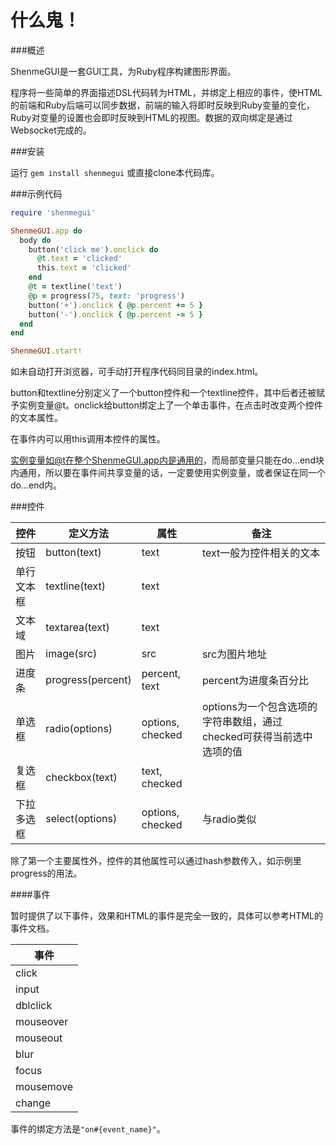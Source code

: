 什么鬼！
======

###概述

ShenmeGUI是一套GUI工具，为Ruby程序构建图形界面。

程序将一些简单的界面描述DSL代码转为HTML，并绑定上相应的事件，使HTML的前端和Ruby后端可以同步数据，前端的输入将即时反映到Ruby变量的变化，Ruby对变量的设置也会即时反映到HTML的视图。数据的双向绑定是通过Websocket完成的。

###安装

运行 `gem install shenmegui` 或直接clone本代码库。

###示例代码

```ruby
require 'shenmegui'

ShenmeGUI.app do
  body do
    button('click me').onclick do
      @t.text = 'clicked'
      this.text = 'clicked'
    end
    @t = textline('text')
    @p = progress(75, text: 'progress')
    button('+').onclick { @p.percent += 5 }
    button('-').onclick { @p.percent -= 5 }
  end
end

ShenmeGUI.start!
```
如未自动打开浏览器，可手动打开程序代码同目录的index.html。

button和textline分别定义了一个button控件和一个textline控件，其中后者还被赋予实例变量@t。onclick给button绑定上了一个单击事件，在点击时改变两个控件的文本属性。

在事件内可以用this调用本控件的属性。

实例变量如@t在整个ShenmeGUI.app内是通用的，而局部变量只能在do...end块内通用，所以要在事件间共享变量的话，一定要使用实例变量，或者保证在同一个do...end内。

###控件

| 控件 | 定义方法 | 属性 | 备注 |
|--------|--------|--------|--------|
| 按钮 | button(text) | text | text一般为控件相关的文本 |
| 单行文本框 | textline(text) | text |  |
| 文本域 | textarea(text) | text |  |
| 图片 | image(src) | src | src为图片地址 |
| 进度条 | progress(percent) | percent, text | percent为进度条百分比 |
| 单选框 | radio(options) | options, checked | options为一个包含选项的字符串数组，通过checked可获得当前选中选项的值 |
| 复选框 | checkbox(text) | text, checked |  |
| 下拉多选框 | select(options) | options, checked | 与radio类似 |

除了第一个主要属性外，控件的其他属性可以通过hash参数传入，如示例里progress的用法。

####事件

暂时提供了以下事件，效果和HTML的事件是完全一致的，具体可以参考HTML的事件文档。

| 事件 |
|--------|
| click |
| input |
| dblclick |
| mouseover |
| mouseout |
| blur |
| focus |
| mousemove |
| change |

事件的绑定方法是`"on#{event_name}"`。